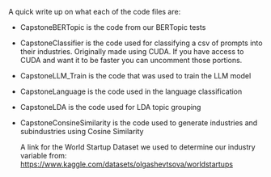 A quick write up on what each of the code files are: 
- CapstoneBERTopic is the code from our BERTopic tests
- CapstoneClassifier is the code used for classifying a csv of prompts into their industries. Originally made using CUDA. If you have access to CUDA and want it to be faster you can uncomment those portions.
- CapstoneLLM_Train is the code that was used to train the LLM model
- CapstoneLanguage is the code used in the language classification
- CapstoneLDA is the code used for LDA topic grouping
- CapstoneConsineSimilarity is the code used to generate industries and subindustries using Cosine Similarity

  A link for the World Startup Dataset we used to determine our industry variable from: https://www.kaggle.com/datasets/olgashevtsova/worldstartups
